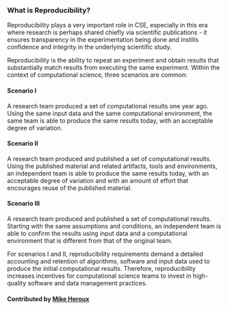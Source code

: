 ### What is Reproducibility?
<!--deck start--->

Reproducibility plays a very important role in CSE, especially in this era where research is perhaps shared chiefly via scientific publications - it ensures transparency in the experimentation being done and instills confidence and integrity in the underlying scientific study.

<!--end start--->

<!--body start--->

Reproducibility is the ability to repeat an experiment and obtain results that substantially match results from executing the same experiment.  Within the context of computational science, three scenarios are common:

#### Scenario I

A research team produced a set of computational results one year ago. Using the same input data and the same computational environment, the same team is able to produce the same results today, with an acceptable degree of variation.

#### Scenario II

A research team produced and published a set of computational results.  Using the published material and related artifacts, tools and environments, an independent team is able to produce the same results today, with an acceptable degree of variation and with an amount of effort that encourages reuse of the published material.

#### Scenario III

A research team produced and published a set of computational results.  Starting with the same assumptions and conditions, an independent team is able to confirm the results using input data and a computational environment that is different from that of the original team.


For scenarios I and II, reproducibility requirements demand a detailed accounting and retention of algorithms, software and input data used to produce the initial computational results.  Therefore, reproducibility increases incentives for computational science teams to invest in high-quality software and data management practices.

#### Contributed by [Mike Heroux](https://github.com/maherou)
<!--deck end--->

<!---
Publish: yes
Pinned: yes
Topics: Reliability, Reproducibility
--->
